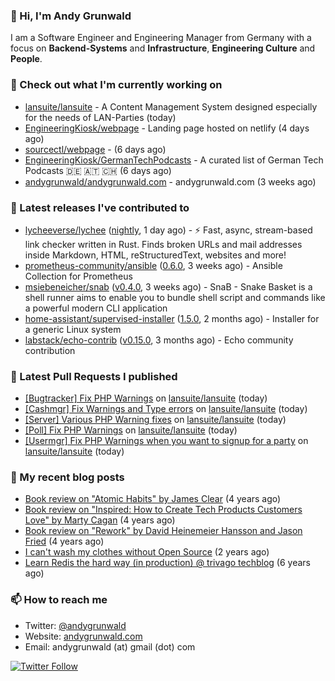 ### 👋 Hi, I'm Andy Grunwald

I am a Software Engineer and Engineering Manager from Germany with a focus on **Backend-Systems** and **Infrastructure**, **Engineering Culture** and **People**.

### 👷 Check out what I'm currently working on


- [lansuite/lansuite](https://github.com/lansuite/lansuite) - A Content Management System designed especially for the needs of LAN-Parties (today)
- [EngineeringKiosk/webpage](https://github.com/EngineeringKiosk/webpage) - Landing page hosted on netlify (4 days ago)
- [sourcectl/webpage](https://github.com/sourcectl/webpage) -  (6 days ago)
- [EngineeringKiosk/GermanTechPodcasts](https://github.com/EngineeringKiosk/GermanTechPodcasts) - A curated list of German Tech Podcasts 🇩🇪 🇦🇹 🇨🇭 (6 days ago)
- [andygrunwald/andygrunwald.com](https://github.com/andygrunwald/andygrunwald.com) - andygrunwald.com (3 weeks ago)

### 🔭 Latest releases I've contributed to


- [lycheeverse/lychee](https://github.com/lycheeverse/lychee) ([nightly](https://github.com/lycheeverse/lychee/releases/tag/nightly), 1 day ago) - ⚡ Fast, async, stream-based link checker written in Rust. Finds broken URLs and mail addresses inside Markdown, HTML, reStructuredText, websites and more!
- [prometheus-community/ansible](https://github.com/prometheus-community/ansible) ([0.6.0](https://github.com/prometheus-community/ansible/releases/tag/0.6.0), 3 weeks ago) - Ansible Collection for Prometheus
- [msiebeneicher/snab](https://github.com/msiebeneicher/snab) ([v0.4.0](https://github.com/msiebeneicher/snab/releases/tag/v0.4.0), 3 weeks ago) - SnaB - Snake Basket is a shell runner aims to enable you to bundle shell script and commands like a powerful modern CLI application
- [home-assistant/supervised-installer](https://github.com/home-assistant/supervised-installer) ([1.5.0](https://github.com/home-assistant/supervised-installer/releases/tag/1.5.0), 2 months ago) - Installer for a generic Linux system
- [labstack/echo-contrib](https://github.com/labstack/echo-contrib) ([v0.15.0](https://github.com/labstack/echo-contrib/releases/tag/v0.15.0), 3 months ago) - Echo community contribution

### 🔨 Latest Pull Requests I published


- [[Bugtracker] Fix PHP Warnings](https://github.com/lansuite/lansuite/pull/746) on [lansuite/lansuite](https://github.com/lansuite/lansuite) (today)
- [[Cashmgr] Fix Warnings and Type errors](https://github.com/lansuite/lansuite/pull/745) on [lansuite/lansuite](https://github.com/lansuite/lansuite) (today)
- [[Server] Various PHP Warning fixes](https://github.com/lansuite/lansuite/pull/744) on [lansuite/lansuite](https://github.com/lansuite/lansuite) (today)
- [[Poll] Fix PHP Warnings](https://github.com/lansuite/lansuite/pull/743) on [lansuite/lansuite](https://github.com/lansuite/lansuite) (today)
- [[Usermgr] Fix PHP Warnings when you want to signup for a party](https://github.com/lansuite/lansuite/pull/742) on [lansuite/lansuite](https://github.com/lansuite/lansuite) (today)

### 📝 My recent blog posts


- [Book review on &#34;Atomic Habits&#34; by James Clear](https://andygrunwald.com/blog/book-review-on-atomic-habits-by-james-clear/) (4 years ago)
- [Book review on &#34;Inspired: How to Create Tech Products Customers Love&#34; by Marty Cagan](https://andygrunwald.com/blog/book-review-on-inspired-how-to-create-tech-products-customers-love-by-marty-cagan/) (4 years ago)
- [Book review on &#34;Rework&#34; by David Heinemeier Hansson and Jason Fried](https://andygrunwald.com/blog/book-review-on-rework-by-david-heinemeier-hansson-and-jason-fried/) (4 years ago)
- [I can&#39;t wash my clothes without Open Source](https://andygrunwald.com/blog/i-cant-wash-my-clothes-without-open-source/) (2 years ago)
- [Learn Redis the hard way (in production) @ trivago techblog](https://andygrunwald.com/blog/learn-redis-the-hard-way-in-production-trivago-techblog/) (6 years ago)

### 📫 How to reach me

- Twitter: [@andygrunwald](https://twitter.com/andygrunwald)
- Website: [andygrunwald.com](https://andygrunwald.com)
- Email: andygrunwald (at) gmail (dot) com

[![Twitter Follow](https://img.shields.io/twitter/follow/andygrunwald?label=Follow&style=social)](https://twitter.com/andygrunwald)
